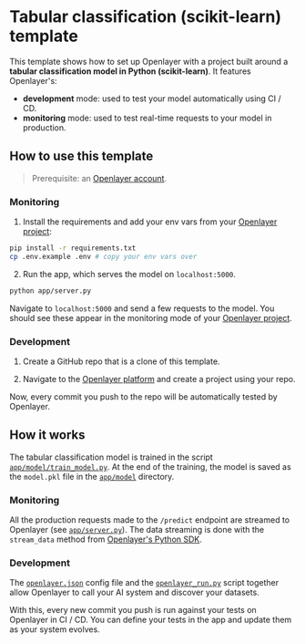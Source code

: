 # Tabular classification (scikit-learn) template

This template shows how to set up Openlayer with a project built around a **tabular classification model in Python (scikit-learn)**. It
features Openlayer's:

- **development** mode: used to test your model automatically using CI / CD.
- **monitoring** mode: used to test real-time requests to your model in production.

## How to use this template

> Prerequisite: an [Openlayer account](https://app.openlayer.com/).

### Monitoring

1. Install the requirements and add your env vars from your [Openlayer project](https://app.openlayer.com/):

```bash
pip install -r requirements.txt
cp .env.example .env # copy your env vars over
```

2. Run the app, which serves the model on `localhost:5000`.

```bash
python app/server.py
```

Navigate to `localhost:5000` and send a few requests to the model. You should see these appear in the monitoring mode of your [Openlayer project](https://app.openlayer.com/).

### Development

1. Create a GitHub repo that is a clone of this template.

2. Navigate to the [Openlayer platform](https://app.openlayer.com/) and create a project using your repo.

Now, every commit you push to the repo will be automatically tested by Openlayer.

## How it works

The tabular classification model is trained in the script [`app/model/train_model.py`](/python/tabular-classification/scikit-learn/churn-predictor/app/model/train_model.py). At the end of the training, the model is saved as the `model.pkl` file in the [`app/model`](/python/tabular-classification/scikit-learn/churn-predictor/app/model) directory.

### Monitoring

All the production requests made to the `/predict` endpoint are streamed to Openlayer (see [`app/server.py`](/python/tabular-classification/scikit-learn/churn-predictor/app/server.py)). The data streaming is done with the `stream_data` method from [Openlayer's Python SDK](https://reference.openlayer.com/reference/api/openlayer.InferencePipeline.stream_data.html).

### Development

The [`openlayer.json`](/python/tabular-classification/scikit-learn/churn-predictor/openlayer.json) config file and the [`openlayer_run.py`](/python/tabular-classification/scikit-learn/churn-predictor/app/model/openlayer_run.py) script together allow Openlayer to call your AI system and discover your datasets.

With this, every new commit you push is run against your tests on Openlayer in CI / CD. You can define your tests in the app and update them as your system evolves.

